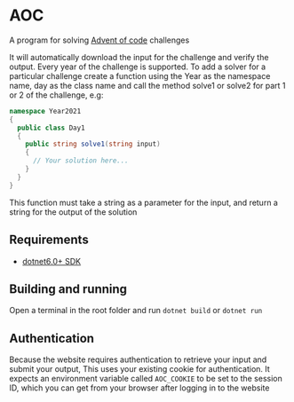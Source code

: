 # AOC
A program for solving [Advent of code](https://adventofcode.com/) challenges

It will automatically download the input for the challenge and verify the output.
Every year of the challenge is supported. To add a solver for a particular challenge create a function using the Year as the namespace name, day as the class name and call the method solve1 or solve2 for part 1 or 2 of the challenge, e.g:
```csharp
namespace Year2021
{
  public class Day1
  {
    public string solve1(string input)
    {
      // Your solution here...
    }
  }
}
```

This function must take a string as a parameter for the input, and return a string for the output of the solution

## Requirements
- [dotnet6.0+ SDK](https://dotnet.microsoft.com/download)

## Building and running
Open a terminal in the root folder and run `dotnet build` or `dotnet run` 

## Authentication
Because the website requires authentication to retrieve your input and submit your output, This uses your existing cookie for authentication.
It expects an environment variable called `AOC_COOKIE` to be set to the session ID, which you can get from your browser after logging in to the website
